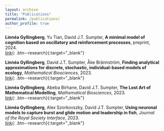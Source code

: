 ```yaml
---
layout: archive
title: "Publications"
permalink: /publications/
author_profile: true
---
```


**Linnéa Gyllingberg**, Yu Tian, David J.T. Sumpter, **A minimal model of cognition based on oscillatory and reinforcement processes**, preprint, 2024. \
[link](https://arxiv.org/abs/2402.02520){: .btn--research}{:target="_blank"}

**Linnéa Gyllingberg**, David J.T. Sumpter, Åke Brännström,
**Finding analytical approximations for discrete, stochastic, individual-based models of ecology**,
*Mathematical Biosciences*,
2023.\
[link](https://www.sciencedirect.com/science/article/pii/S0025556423001244){: .btn--research}{:target="_blank"}

 **Linnéa Gyllingberg**, Abeba Birhane, David J.T. Sumpter,
**The Lost Art of Mathematical Modelling**,
*Mathematical Biosciences*,
2023.\
[link](https://doi.org/10.1016/j.mbs.2023.109033){: .btn--research}{:target="_blank"}

 **Linnéa Gyllingberg**, Alex Szorkovszky, David J.T. Sumpter,
**Using neuronal models to capture burst and glide motion and leadership in fish**,
*Journal of the Royal Society Interface*,
2023.\
[link](https://royalsocietypublishing.org/doi/10.1098/rsif.2023.0212){: .btn--research}{:target="_blank"}






